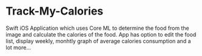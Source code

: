 # Track-My-Calories
Swift iOS Application which uses Core ML to determine the food from the image and calculate the calories of the food. App has option to edit the food list, display weekly, monhtly graph of average calories consumption and a lot more...





